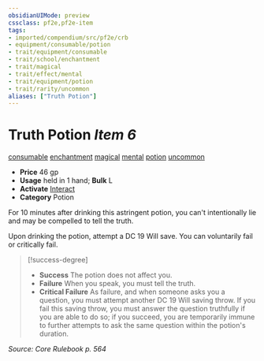 ```yaml
---
obsidianUIMode: preview
cssclass: pf2e,pf2e-item
tags:
- imported/compendium/src/pf2e/crb
- equipment/consumable/potion
- trait/equipment/consumable
- trait/school/enchantment
- trait/magical
- trait/effect/mental
- trait/equipment/potion
- trait/rarity/uncommon
aliases: ["Truth Potion"]
---
```

# Truth Potion *Item 6*  
[consumable](consumable.md)  [enchantment](enchantment.md)  [magical](magical.md)  [mental](mental.md)  [potion](potion.md)  [uncommon](uncommon.md)  

- **Price** 46 gp
- **Usage** held in 1 hand; **Bulk** L
- **Activate** [Interact](interact.md)
- **Category** Potion

For 10 minutes after drinking this astringent potion, you can't intentionally lie and may be compelled to tell the truth.

Upon drinking the potion, attempt a DC 19 Will save. You can voluntarily fail or critically fail.

> [!success-degree] 
> - **Success** The potion does not affect you.
> - **Failure** When you speak, you must tell the truth.
> - **Critical Failure** As failure, and when someone asks you a question, you must attempt another DC 19 Will saving throw. If you fail this saving throw, you must answer the question truthfully if you are able to do so; if you succeed, you are temporarily immune to further attempts to ask the same question within the potion's duration.

*Source: Core Rulebook p. 564*